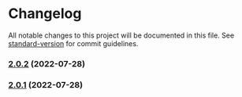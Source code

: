 # Changelog

All notable changes to this project will be documented in this file. See [standard-version](https://github.com/conventional-changelog/standard-version) for commit guidelines.

### [2.0.2](https://github.com/china-Zzzz/changelog/compare/v2.0.1...v2.0.2) (2022-07-28)

### [2.0.1](https://github.com/china-Zzzz/changelog/compare/v2.0.0...v2.0.1) (2022-07-28)
